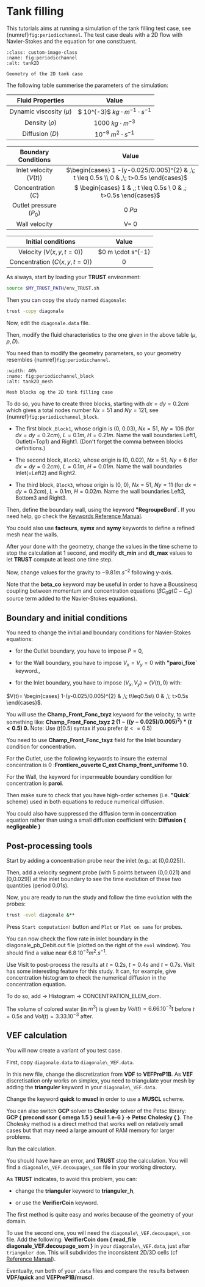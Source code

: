 # Tank filling 

This tutorials aims at running a simulation of the tank filling test case, see {numref}`fig:periodicchannel`.
The test case deals with a 2D flow with Navier-Stokes and the equation for one constituent.

```{figure} FIGURES/tank2D.png
:class: custom-image-class
:name: fig:periodicchannel
:alt: tank2D

Geometry of the 2D tank case
```

The following table summerise the parameters of the simulation:

| **Fluid Properties** | **Value** |
|:---------------:|:---------------:|
| Dynamic viscosity ($\mu$) | $ 10^{-3}$ $kg \cdot m^{-1} \cdot s^{-1}$ |
| Density ($\rho$) | $1000$ $kg \cdot m^{-3}$ |
| Diffusion ($D$) | $10^{-9}$ $m^{2}\cdot s^{-1}$| 

| **Boundary Conditions** | **Value** |
|:---------------:|:---------------:|
| Inlet velocity ($V(t)$) | $\begin{cases} 1 -(y-0.025/0.005)^{2} & ,\; t \leq 0.5s \\ 0 & ,\; t>0.5s \end{cases}$ | 
| Concentration ($C$) | $ \begin{cases} 1 & ,\; t \leq 0.5s \\ 0 & ,\; t>0.5s \end{cases}$|
| Outlet pressure ($P_0$) | $0$ $Pa$ |
| Wall velocity | V= 0 |

| **Initial conditions** | **Value** |
|:---------------:|:---------------:|
| Velocity ($V(x,y,t=0)$)| $0 m \cdot s^{-1}|
| Concentration ($C(x,y,t=0)$) | 0 |


As always, start by loading your **TRUST** environment:

```bash
source $MY_TRUST_PATH/env_TRUST.sh
```

Then you can copy the study named `diagonale`:
```bash
trust -copy diagonale
```

Now, edit the `diagonale.data` file.

Then, modify the fluid characteristics to the one given in the above table ($\mu, \rho, D$).

You need than to modify the geometry parameters, so your geometry resembles {numref}`fig:periodicchannel`.

```{figure} FIGURES/tank2D_2.png
:width: 40%
:name: fig:periodicchannel_block
:alt: tank2D_mesh

Mesh blocks og the 2D tank filling case
```

To do so, you have to create three blocks, starting with $dx=dy=0.2cm$ which gives a total nodes number $Nx=51$ and $Ny=121$, see {numref}`fig:periodicchannel_block`.

- The first block ,`Block1`, whose origin is (0, 0.03), $Nx=51$, $Ny=106$ (for $dx=dy=0.2cm$), $L=0.1 m$, $H=0.21 m$. Name the wall boundaries Left1, Outlet(=Top1) and Right1. (Don't forget the comma between blocks definitions.)

- The second block, `Block2`, whose origin is (0, 0.02), $Nx=51$, $Ny=6$ (for $dx=dy=0.2cm$), $L=0.1 m$, $H=0.01 m$. Name the wall boundaries Inlet(=Left2) and Right2.

- The third block, `Block3`, whose origin is (0, 0), $Nx=51$, $Ny=11$ (for $dx=dy=0.2cm$), $L=0.1 m$, $H=0.02 m$. Name the wall boundaries Left3, Bottom3 and Right3.

Then, define the boundary wall, using the keyword **"RegroupeBord`**. If you need help, go check the [Keywords Reference Manual](../../_srcs_processed/user_guide/reference/index.rst).

You could also use **facteurs**, **symx** and **symy** keywords to define a refined mesh near the walls.

After your done with the geometry, change the values in the time scheme to stop the calculation at 1 second, and modify **dt\_min** and **dt\_max** values to let **TRUST** compute at least one time step.

Now, change values for the gravity to $-9.81 m.s^{-2}$ following y-axis. 

Note that the **beta\_co** keyword may be useful in order to have a Boussinesq coupling between momentum and concentration equations ($\beta C_0 g(C-C_0$) source term added to the Navier-Stokes equations).

## Boundary and initial conditions

You need to change the initial and boundary conditions for Navier-Stokes equations:

- for the Outlet boundary, you have to impose $P=0$,

- for the Wall boundary, you have to impose $V_x=V_y=0$ with **"paroi\_fixe`** keyword.,

- for the Inlet boundary, you have to impose $(V_{x},V_{y})=(V(t),0)$ with:

$V(t)= \begin{cases}
            1-(y-0.025/0.005)^{2} & ,\; t\leq0.5s\\
            0 & ,\; t>0.5s
            \end{cases}$.

You will use the **Champ\_Front\_Fonc\_txyz** keyword for the velocity, to write something like: **Champ\_Front\_Fonc\_txyz $2$ $(1-((y-0.025)/0.005)^2)*(t<0.5)$ $0.$**
Note: Use ($t[0.5)$ syntax if you prefer ($t<=0.5$)

You need to use **Champ\_Front\_Fonc\_txyz** field for the Inlet boundary condition for concentration.

For the Outlet, use the following keywords to insure the external concentration is 0 :**Frontiere\_ouverte C\_ext Champ\_front\_uniforme 1 0.**

For the Wall, the keyword for impermeable boundary condition for concentration is **paroi**.

Then make sure to check that you have high-order schemes (i.e. **"Quick`** scheme) used in both equations to reduce numerical diffusion.

You could also have suppressed the diffusion term in concentration equation rather than using a small diffusion coefficient with: **Diffusion { negligeable }**

## Post-processing tools

Start by adding a concentration probe near the inlet (e.g.: at (0,0.025)).

Then, add a velocity segment probe (with 5 points between (0,0.021) and (0,0.029)) at the inlet boundary to see the time evolution of these two quantities (period 0.01s).

Now, you are ready to run the study and follow the time evolution with the probes:
```bash
trust -evol diagonale &**
```

Press `Start computation!` button and `Plot` or `Plot on same` for probes.

You can now check the flow rate in inlet boundary in the diagonale\_pb\_Debit.out file (plotted on the right of the `evol` window). You should find a value near $6.8 \; 10^{-3} m^2.s^{-1}$.

Use VisIt to post-process the results at $t=0.2s$, $t=0.4s$ and $t=0.7s$. VisIt has some interesting feature for this study. It can, for example, give concentration histogram to check the numerical diffusion in the concentration equation. 

To do so, add $\rightarrow$ Histogram $\rightarrow$ CONCENTRATION\_ELEM\_dom.

The volume of colored water (in $m^3$) is given by $Vol(t)= 6.66.10^{-3} t$ before $t=0.5s$ and $Vol(t)=3.33.10^{-3}$ after.

## VEF calculation
You will now create a variant of you test case. 

First, copy `diagonale.data` to `diagonale\_VEF.data`.

In this new file, change the discretization from **VDF** to **VEFPreP1B**. As **VEF** discretisation only works on simplex, you need to triangulate your mesh by adding the **trianguler** keyword in your `diagonale\_VEF.data`.

Change the keyword **quick** to **muscl** in order to use a **MUSCL** scheme.

You can also switch **GCP** solver to **Cholesky** solver of the Petsc library: **GCP { precond ssor { omega 1.5 } seuil 1.e-6 } $\rightarrow$ Petsc Cholesky { }**. 
The Cholesky method is a direct method that works well on relatively small cases but that may need a large amount of RAM memory for larger problems.

Run the calculation. 

You should have have an error, and **TRUST** stop the calculation. You will find a `diagonale\_VEF.decoupage\_som` file in your working directory.

As **TRUST** indicates, to avoid this problem, you can:

- change the **trianguler** keyword to **trianguler\_h**,

- or use the **VerifierCoin** keyword. 

The first method is quite easy and works because of the geometry of your domain. 

To use the second one, you will need the `diagonale\_VEF.decoupage\_som` file. Add the following: **VerifierCoin dom { read\_file diagonale\_VEF.decoupage\_som }** in your `diagonale\_VEF.data`, just after `trianguler dom`. This will subdivides the inconsistent 2D/3D cells (cf [Reference Manual](../../_srcs_processed/user_guide/reference/index.rst)).

Eventually, run both of your `.data` files and compare the results between **VDF/quick** and **VEFPreP1B/muscl**.